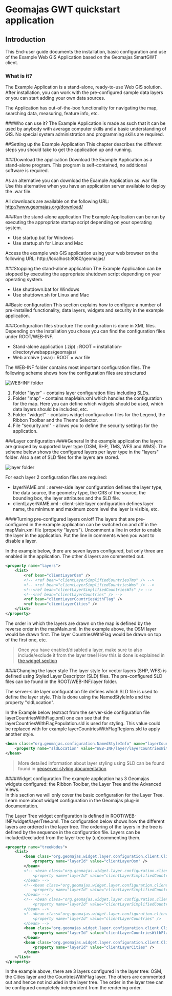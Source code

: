 # Geomajas GWT quickstart application

## Introduction</title>
This End-user guide documents the installation, basic configuration and use of the Example Web GIS Application based on 
the Geomajas SmartGWT client.

### What is it?</title>
The Example Application is a stand-alone, ready-to-use Web GIS solution. After installation, 
you can work with the pre-configured sample data layers or you can start adding your own data sources.

The Application has out-of-the-box functionality for navigating the map, searching data, measuring, feature info, etc.
           
###Who can use it?
The Example Application is made as such that it can be used by anybody with average computer skills 
and a basic understanding of GIS. No special system administration and programming skills are required.


##Setting up the Example Application
This chapter describes the different steps you should take to get the application up and running.

###Download the application</title>
Download the Example Application as a stand-alone program. 
This program is self-contained, no additional software is required.

As an alternative you can download the Example Application as .war file. 
Use this alternative when you have an application server available to deploy the .war file.

All downloads are available on the following URL: http://www.geomajas.org/download/

###Run the stand-alone application
The Example Application can be run by executing the appropriate startup script depending on your operating system.

* Use startup.bat for Windows
* Use startup.sh for Linux and Mac

Access the example web GIS application using your web browser on the following URL: http://localhost:8080/geomajas/ 

###Stopping the stand-alone application
The Example Application can be stopped by executing the appropriate shutdown script depending on your operating system.
* Use shutdown.bat for Windows
* Use shutdown.sh for Linux and Mac

##Basic configuration
This section explains how to configure a number of pre-installed functionality, data layers, widgets and 
security in the example application.

###Configuration files structure
The configuration is done in XML files. 
Depending on the installation you chose you can find the configuration files under ROOT/WEB-INF.

* Stand-alone application (.zip) : ROOT = installation-directory/webapps/geomajas/</para>
* Web archive (.war) : ROOT = war file

The WEB-INF folder contains most important configuration files. 
The following scheme shows how the configuration files are structured

![WEB-INF folder](src/main/resources/images/WEB-INF-folder.png)

1. Folder "layer" - contains layer configuration files including SLDs.
2. Folder "map" - contains mapMain.xml which handles the configuration for the map. 
Here you can define which widgets should be used, which data layers should be included, etc.
3. Folder "widget" - contains widget configuration files for the Legend, the Ribbon Toolbar and the Theme Selector.
4. File "security.xml" - allows you to define the security settings for the application.

###Layer configuration
####General
In the example application the layers are grouped by supported layer type (OSM, SHP, TMS, WFS and WMS). 
The scheme below shows the configured layers per layer type in the "layers" folder. 
Also a set of SLD files for the layers are stored.

![layer folder](src/main/resources/images/Layer-folder.png)

For each layer 2 configuration files are required:
* layerNAME.xml : server-side layer configuration defines the layer type, the data source, the geometry type, 
the CRS of the source, the bounding box, the layer attributes and the SLD file.
* clientLayerNAME.xml : client-side layer configuration defines layer name, 
the minimum and maximum zoom level the layer is visible, etc.
               
####Turning pre-configured layers on/off</title>
The layers that are pre-configured in the example application can be switched on and off in the mapMain.xml file 
(property "layers"). Uncomment a line in order to enable the layer in the application. 
Put the line in comments when you want to disable a layer.

In the example below, there are seven layers configured, but only three are enabled in the application. 
The other 4 layers are commented out.

```xml
<property name="layers">
    <list>
        <ref bean="clientLayerOsm" />
        <!-- <ref bean="clientLayerSimplifiedCountriesTms" /> -->
        <!-- <ref bean="clientLayerSimplifiedCountriesWms" /> -->
        <!--<ref bean="clientLayerSimplifiedCountriesWfs" /> -->
        <!--<ref bean="clientLayerCountries" /> -->
        <ref bean="clientLayerCountriesWithFlag" />
        <ref bean="clientLayerCities" />
    </list>
</property>
```

The order in which the layers are drawn on the map is defined by the reverse order in the mapMain.xml. 
In the example above, the OSM layer would be drawn first. 
The layer CountriesWithFlag would be drawn on top of the first one, etc.

> Once you have enabled/disabled a layer, make sure to also include/exclude it from the layer tree!
> How this is done is explained in [the widget section](#widgetSection)
            
####Changing the layer style
The layer style for vector layers (SHP, WFS) is defined using Styled Layer Descriptor (SLD) files.
The pre-configured SLD files can be found in the ROOT/WEB-INF/layer folder.

The server-side layer configuration file defines which SLD file is used to define the layer style.
This is done using the NamedStyleInfo and the property "sldLocation".

In the Example below (extract from the server-side configuration file layerCountriesWithFlag.xml) 
one can see that the layerCountriesWithFlagPopulation.sld is used for styling. 
This value could be replaced with for example layerCountriesWithFlagRegions.sld to apply another style.

```xml
<bean class="org.geomajas.configuration.NamedStyleInfo" name="layerCountriesWithFlagStyleInfo">
    <property name="sldLocation" value="WEB-INF/layer/layerCountriesWithFlagPopulation.sld" />
</bean>
```

> More detailed information about layer styling using SLD can be found found in
> [geoserver styling documentation](http://docs.geoserver.org/latest/en/user/styling/index.html "SLD documentation")

####<a name="widgetSection"></a>Widget configuration
The example application has 3 Geomajas widgets configured: the Ribbon Toolbar, the Layer Tree and the Advanced Views.  
In this section we will only cover the basic configuration for the Layer Tree. 
Learn more about widget configuration in the Geomajas plug-in documentation.

The Layer Tree widget configuration is defined in ROOT/WEB-INF/widget/layerTree.xml. 
The configuration below shows how the different layers are ordered in the layer tree. 
The ordering of the layers in the tree is defined by the sequence in the configuration file. 
Layers can be included/excluded from the layer tree by (un)commenting them.

```xml
<property name="treeNodes">
    <list>
        <bean class="org.geomajas.widget.layer.configuration.client.ClientLayerNodeInfo">
            <property name="layerId" value="clientLayerOsm" />
        </bean>
        <!-- <bean class="org.geomajas.widget.layer.configuration.client.ClientLayerNodeInfo">
            <property name="layerId" value="clientLayerSimplifiedCountriesTms" />
        </bean> -->
        <!--<bean class="org.geomajas.widget.layer.configuration.client.ClientLayerNodeInfo">
            <property name="layerId" value="clientLayerSimplifiedCountriesWms" />
        </bean> -->
        <!-- <bean class="org.geomajas.widget.layer.configuration.client.ClientLayerNodeInfo">
            <property name="layerId" value="clientLayerSimplifiedCountriesWfs" />
        </bean> -->
        <!--<bean class="org.geomajas.widget.layer.configuration.client.ClientLayerNodeInfo">
            <property name="layerId" value="clientLayerCountries" />
        </bean> -->
        <bean class="org.geomajas.widget.layer.configuration.client.ClientLayerNodeInfo">
            <property name="layerId" value="clientLayerCountriesWithFlag" />
        </bean>
        <bean class="org.geomajas.widget.layer.configuration.client.ClientLayerNodeInfo">
            <property name="layerId" value="clientLayerCities" />
        </bean>
    </list>
</property>
```

In the example above, there are 3 layers configured in the layer tree: 
OSM, the Cities layer and the CountriesWithFlag layer. 
The others are commented out and hence not included in the layer tree. 
The order in the layer tree can be configured completely independent from the rendering order.

